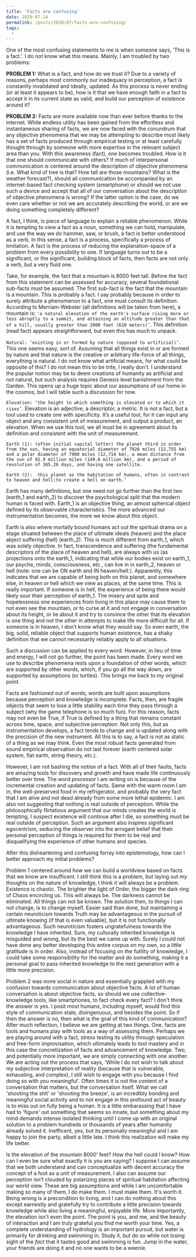 ```yaml
---
title: 'Facts are confusing'
date: 2020-07-14
permalink: /posts/2020/07/facts-are-confusing/
tags:
  -
---
```



One of the most confusing statements to me is when someone says, ‘This is a fact.’. I do not know what this means. Mainly, I am troubled by two problems:

**PROBLEM 1:**
What is a fact, and how do we trust it? Due to a variety of reasons, perhaps most commonly our inadequacy in perception, a fact is constantly invalidated and ideally, updated. As this process is never ending (or at least it appears to be), how is it that we have enough faith in a fact to accept it in its current state as valid, and build our perception of existence around it? 

**PROBLEM 2:**
Facts are more available now than ever before thanks to the internet. While endless utility has been gained from the effortless and instantaneous sharing of facts, we are now faced with the conundrum that any objective phenomena that we may be attempting to describe most likely has a set of facts produced through empirical testing or at least carefully thought through by someone with more expertise in the relevant subject area than you. With this awareness (fact), one becomes troubled. How is it that one should communicate with others? If much of interpersonal communication is centered around the description of objective phenomena (i.e. What kind of tree is that? How tall are those mountains? What is the weather forecast?), should all communication be accompanied by an internet-based fact checking system (smartphone) or should we not use such a device and accept that all of our conversation about the description of objective phenomena is wrong? If the latter option is the case, do we even care whether or not we are accurately describing the world, or are we doing something completely different?

A fact, I think, is piece of language to explain a reliable phenomenon. While it is tempting to view a fact as a noun, something we can hold, manipulate, and use the way we do hammer, saw, or brush, a fact is better understood as a verb. In this sense, a fact is a process, specifically a process of limitation. A fact is the process of reducing the explanation-space of a problem from every possibility to one. If language turns out to be a significant, or the significant, building block of facts, then facts are not only a verb, but a very fluid one.
  
Take, for example, the fact that a mountain is 8000 feet tall. Before the fact from this statement can be assessed for accuracy, several foundational sub-facts must be assumed. The first sub-fact is the fact that the mountain is a mountain. This is probably a fact. I say probably because in order to surely attribute a phenomenon to a fact, one must consult its definition. According to Merriam-Webster (all definitions will be taken from here), a mountain is: `'a natural elevation of the earth's surface rising more or less abruptly to a summit, and attaining an altitude greater than that of a hill, usually greater than 2000 feet (610 meters)’`. This definition (read fact) appears straightforward, but even this has much to unpack.

`Natural: ‘existing in or formed by nature (opposed to artificial)’`. This one seems easy, sort of. Assuming that all things exist in or are formed by nature and that nature is the creative or arbitrary life-force of all things, everything is natural. I do not know what artificial means, for what could be opposite of this? I do not mean this to be trite, I really don't. I understand the popular notion may be to deem creations of humanity as artificial and not natural, but such analysis requires Genesis level banishment from the Garden. This opens up a huge topic about our assumptions of our home in the cosmos, but I will table such a discussion for now. 

`Elevation: ‘the height to which something is elevated or to which it rises’`. Elevation is an adjective, a descriptor, a metric. It is not a fact, but a tool used to create one with specificity. It’s a useful tool, for it can input any object and any consistent unit of measurement, and output a product, an elevation. When we use this tool, we all must be in agreement about its definition and consistent with the unit of measurement. 

`Earth (1): (often initial capital letter) the planet third in order from the sun, having an equatorial diameter of 7926 miles (12,755 km) and a polar diameter of 7900 miles (12,714 km), a mean distance from the sun of 92.9 million miles (149.6 million km), and a period of revolution of 365.26 days, and having one satellite.`

`Earth (2):  this planet as the habitation of humans, often in contrast to heaven and hell:to create a hell on earth.’`

Earth has many definitions, but one need not go further than the first two (earth_1 and earth_2) to discover the psychological split that the modern human is faced with. Earth_1 is an objective thing, an almost spherical object defined by its observable characteristics. The more advanced our instrumentation becomes, the more we know about this object. 

Earth is also where mortally bound humans act out the spiritual drama on a stage situated between the place of ultimate ideals (heaven) and the place abject suffering (hell) (earth_2). This is much different from earth_1, which was solely objective. In fact, transcendence and suffering (the fundamental descriptors of the place of heaven and hell), are always with us (as projections onto the earth_1, indicating that while our bodies exist on earth_1, our psyche, minds, consciousness, etc., can live in in earth_2, heaven or hell (note: one can be ON earth and IN heaven/hell.). Apparently, this indicates that we are capable of being both on this planet, and somewhere else, in heaven or hell which we view as places, at the same time. This is really important. If someone is in hell, the experience of being there would likely sour their perception of earth_1. The misery and spite and hopelessness one experiences from living in this place may cause them to not even see the mountain, or to curse at it and not engage in conversation about its height, or lie about it and try to convince the other that its elevation is one thing and not the other in attempts to make life more difficult for all. If someone is in heaven, I don’t know what they would say. So even earth, the big, solid, reliable object that supports human existence, has a shaky definition that we cannot necessarily reliably apply to all situations. 

Such a discussion can be applied to every word. However, in lieu of time and energy, I will not go further, the point has been made. Every word we use to describe phenomena rests upon a foundation of other words, which are supported by other words, which, if you go all the way down, are supported by assumptions (or turtles). This brings me back to my original point.

Facts are fashioned out of words, words are built upon assumptions because perception and knowledge is incomplete. Facts, then, are fragile objects that seem to lose a little stability each time they pass through a subject (why the game telephone is so much fun). For this reason, facts may not even be True, if True is defined by a thing that remains constant across time, space, and subjective perception. Not only this, but as instrumentation develops, a fact tends to change and is updated along with the precision of the new instrument. All this is to say, a fact is not as static of a thing as we may think. Even the most robust facts generated from sound empirical observation do not last forever (earth centered solar system, flat earth, string theory, etc.). 

However, I am not bashing the notion of a fact. With all of their faults, facts are amazing tools for discovery and growth and have made life continuously better over time. The word processor I am writing on is because of the incremental creation and updating of facts. Same with the warm room I am in, the well-preserved food in my refrigerator, and probably the very fact that I am alive and not dead already from some more lethal epidemic. I am also not suggesting that nothing is real outside of perception. While the philosophically flirtatious argument that our minds creates the world is tempting, I suspect existence will continue after I die, so something must be real outside of perception. Such an argument also inspires significant egocentrism, seducing the observer into the arrogant belief that their personal perception of things is required for them to be real and disqualifying the experience of other humans and species.

After this disheartening and confusing forray into epistemology, how can I better approach my initial problems? 

Problem 1 centered around how we can build a worldview based on facts that we know are insufficent. I still think this is a problem, but laying out my thoughts on the nature of knowledge, I think it will always be a problem. Existence is chaotic. The brighter the light of Order, the bigger the dark ring of Chaos encircling us. This will always be. The darkness cannot be eliminated. All things can not be known. The solution then, to things I can not change, is to change myself. Easier said than done, but maintaining a certain neuroticism towards Truth may be advantageous in the pursuit of ultimate knowing (if that is even valuable), but it is not functionally advantageous. Such neuroticism fosters ungratefulness towards the knowledge I have inherited. Sure, my culturally inherited knowledge is misguided and wrong, but its the best we came up with. Surely I could not have done any better developing this entire corpus on my own, so a little gratitude is in order. Also, instead of focusing on the futility of knowledge, I could take some responsibility for the matter and do something, making it a personal goal to pass inherited knowledge to the next generation with a little more precision.

Problem 2 was more social in nature and essentially grappled with my confusion towards communication about objective facts. A lot of human conversation is about objective facts, so should we use collective-knowledge tools, like smartphones, to fact check every fact? I don't think the answer is yes. I posit most humans, including myself, would find this style of communication stale, disingenuous, and besides the point. So if then the answer is no, then what is the goal of this kind of communication? After much reflection, I believe we are getting at two things. One, facts are tools and humans play with tools as a way of assessing them. Perhaps we are playing around with a fact, stress testing its utility through speculation and free-form improvisation, which ultimately leads to tool mastery and in this case the concretization of facts and advancement of knowledge. Two, and potentially more important, we are simply connecting with one another. We are acting out the process that says, 'While I do not wish to talk about my subjective interpretation of reality (because that is vulnerable, exhausting, and complex), I still wish to engage with you because I find doing so with you meaningful'. Often times it is not the content of a conversation that matters, but the conversation itself. What we call 'shooting the shit' or 'shooting the breeze', is an incredibly bonding and meaningful social activity and to not engage in this profound act of beauty is to miss out on fully being a human. It is a little embarassing that I have had to 'figure' out something that seems so innate, but something about my mind demands intense isolated thinking until I come up with an original solution to a problem hundreds or thousands of years after humanity already solved it. Inefficent, yes, but its personally meaningful and I am happy to join the party, albeit a little late. I think this realization will make my life better.

Is the elevation of the mountain 8000’ feet? How the hell could I know? How can I even be sure what exactly it is you are saying? I suppose I can assume that we both understand and can conceptualize with decent accuracy the concept of a foot as a unit of measurement. I also can assume our perception isn’t clouded by polarizing places of spiritual habitation affecting our world view. These are big assumptions and while I am uncomfortable making so many of them, I do make them. I must make them. It's worth it. Being wrong is a precondition to living, and I can do nothing about this except earnestly and gratefully try to contribute a little precision towards knowledge while also living a meaningful, enjoyable life. More importantly, the elevation isn't even the point. The point is you, and me, and the beauty of interaction and I am truly grateful you find me worth your time. Yes, a complete understanding of hydrology is an important pursuit, but water is primarily for drinking and swimming in. Study it, but do so while not losing sight of the *fact* that it tastes good and swimming is fun. Jump in the water, your friends are doing it and no one wants to be a weenie. 

